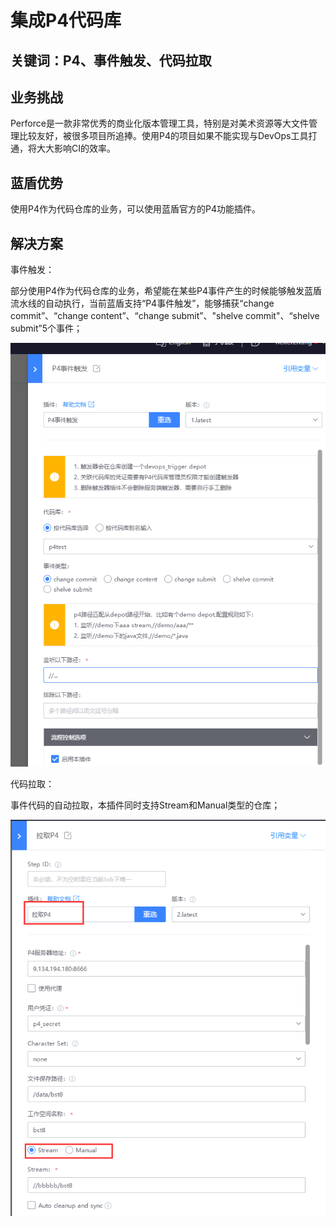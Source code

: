 # 集成P4代码库


## 关键词：P4、事件触发、代码拉取 <a id="&#x51C6;&#x5907;&#x4E8B;&#x9879;"></a>

## 业务挑战 <a id="&#x51C6;&#x5907;&#x4E8B;&#x9879;"></a>

Perforce是一款非常优秀的商业化版本管理工具，特别是对美术资源等大文件管理比较友好，被很多项目所追捧。使用P4的项目如果不能实现与DevOps工具打通，将大大影响CI的效率。

## 蓝盾优势 <a id="&#x51C6;&#x5907;&#x4E8B;&#x9879;"></a>

使用P4作为代码仓库的业务，可以使用蓝盾官方的P4功能插件。

## 解决方案 <a id="&#x51C6;&#x5907;&#x4E8B;&#x9879;"></a>

事件触发：

部分使用P4作为代码仓库的业务，希望能在某些P4事件产生的时候能够触发蓝盾流水线的自动执行，当前蓝盾支持“P4事件触发”，能够捕获“change commit”、“change content”、“change submit”、"shelve commit"、“shelve submit”5个事件；

![&#x56FE;1](../../.gitbook/assets/scene-p4-code-base-a.png)

代码拉取： 

事件代码的自动拉取，本插件同时支持Stream和Manual类型的仓库；

![&#x56FE;1](../../.gitbook/assets/scene-p4-code-base-b.png)